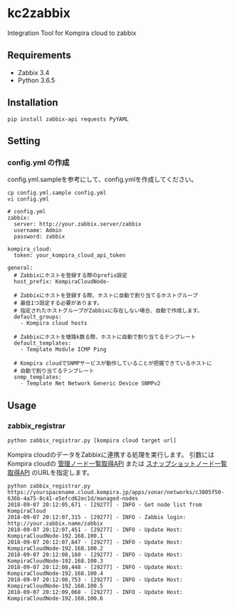 # kc2zabbix
Integration Tool for Kompira cloud to zabbix

## Requirements
- Zabbix 3.4
- Python 3.6.5


## Installation

```
pip install zabbix-api requests PyYAML
```

## Setting

### config.yml の作成

config.yml.sampleを参考にして、config.ymlを作成してください。

```
cp config.yml.sample config.yml
vi config.yml
```

```
# config.yml
zabbix:
  server: http://your.zabbix.server/zabbix
  username: Admin
  password: zabbix

kompira_cloud:
  token: your_kompira_cloud_api_token

general:
  # Zabbixにホストを登録する際のprefix設定
  host_prefix: KompiraCloudNode-

  # Zabbixにホストを登録する際、ホストに自動で割り当てるホストグループ
  # 最低1つ設定する必要があります。
  # 指定されたホストグループがZabbixに存在しない場合、自動で作成します。
  default_groups:
    - Kompira cloud hosts

  # Zabbixにホストを塘路k数る際、ホストに自動で割り当てるテンプレート
  default_templates:
    - Template Module ICMP Ping

  # Kompira cloudでSNMPサービスが動作していることが把握できているホストに
  # 自動で割り当てるテンプレート
  snmp_templates:
    - Template Net Network Generic Device SNMPv2
```

## Usage

### zabbix_registrar


```
python zabbix_registrar.py [kompira cloud target url]
```

Kompira cloudのデータをZabbixに連携する処理を実行します。
引数にはKompira cloudの [管理ノード一覧取得API](https://cloud.kompira.jp/docs/apidoc/#/sonar/get_api_apps_sonar_networks__networkId__managed_nodes__managedNodeId_) または [スナップショットノード一覧取得API](https://cloud.kompira.jp/docs/apidoc/#/sonar/get_api_apps_sonar_networks__networkId__snapshots__snapshotId__nodes) のURLを指定します。


```
python zabbix_registrar.py https://yourspacename.cloud.kompira.jp/apps/sonar/networks/c3805f50-636b-4a75-8c41-e5efcd62ec1d/managed-nodes
2018-09-07 20:12:05,671 - [29277] - INFO - Get node list from KompiraCloud
2018-09-07 20:12:07,315 - [29277] - INFO - Zabbix login: http://your.zabbix.name/zabbix
2018-09-07 20:12:07,451 - [29277] - INFO - Update Host: KompiraCloudNode-192.168.100.1
2018-09-07 20:12:07,847 - [29277] - INFO - Update Host: KompiraCloudNode-192.168.100.2
2018-09-07 20:12:08,160 - [29277] - INFO - Update Host: KompiraCloudNode-192.168.100.3
2018-09-07 20:12:08,448 - [29277] - INFO - Update Host: KompiraCloudNode-192.168.100.4
2018-09-07 20:12:08,753 - [29277] - INFO - Update Host: KompiraCloudNode-192.168.100.5
2018-09-07 20:12:09,068 - [29277] - INFO - Update Host: KompiraCloudNode-192.168.100.6
```
